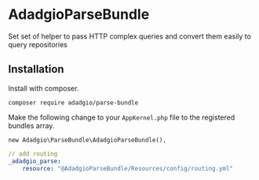 AdadgioParseBundle
====

Set set of helper to pass HTTP complex queries and convert them easily to query repositories

## Installation

Install with composer.

`composer require adadgio/parse-bundle`

Make the following change to your `AppKernel.php` file to the registered bundles array.

```
new Adadgio\ParseBundle\AdadgioParseBundle(),
```

```yml
// add routing
_adadgio_parse:
    resource: "@AdadgioParseBundle/Resources/config/routing.yml"
```
